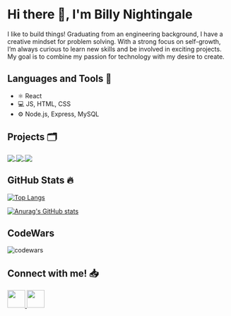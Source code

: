 # Hi there 👋, I'm Billy Nightingale
I like to build things! Graduating from an engineering background, I have a creative mindset for problem solving. With a strong focus on self-growth, I’m always curious to learn new skills and be involved in exciting projects. My goal is to combine my passion for technology with my desire to create.

## Languages and Tools 📖
* ⚛️ React 
* 💻 JS, HTML, CSS
* ⚙️ Node.js, Express, MySQL

## Projects 🗂
<!-- 
<a href="https://github.com/hoolby/Trowit">
  <img align="center" src="https://github-readme-stats.vercel.app/api/pin/?username=hoolby&repo=Trowit&theme=highcontrast" />
</a> -->

<a href="https://github.com/Billy-Night/world_surf_journal">
  <img align="center" src="https://github-readme-stats.vercel.app/api/pin/?username=Billy-Night&repo=world_surf_journal&theme=highcontrast" />
</a>

<a href="https://github.com/Billy-Night/weather-wise-app">
  <img align="center" src="https://github-readme-stats.vercel.app/api/pin/?username=Billy-Night&repo=weather_wise_app&theme=highcontrast" />
</a>

<a href="https://github.com/Billy-Night/InterLink">
  <img align="center" src="https://github-readme-stats.vercel.app/api/pin/?username=Billy-Night&repo=InterLink&theme=highcontrast" />
</a>


## GitHub Stats 🔥

[![Top Langs](https://github-readme-stats.vercel.app/api/top-langs/?username=Billy-Night&show_icons=true&theme=highcontrast)](https://github.com/anuraghazra/github-readme-stats)

[![Anurag's GitHub stats](https://github-readme-stats.vercel.app/api?username=Billy-Night&count_private=true&show_icons=true&theme=highcontrast)](https://github.com/anuraghazra/github-readme-stats)

## CodeWars

<img src='https://www.codewars.com/users/Cyber-surf/badges/large' alt='codewars' height='auto'>

## Connect with me! 📥

<!-- [![alt tect](image_url)](link_url) -->

<!-- [![GitHub logo](https://cdn.jsdelivr.net/npm/simple-icons@3.0.1/icons/github.svg | width=100 height=100)](https://github.com/Billy-Night) -->

<a href="https://github.com/Billy-Night">
  <img src="https://cdn.jsdelivr.net/npm/simple-icons@3.0.1/icons/github.svg" width="40" height="40">
</a>

<a href="https://www.linkedin.com/in/billynightingale">
  <img src="https://static-exp1.licdn.com/sc/h/9wzc6pgtn06j7dubaufd5wbwv" width="40" height="40">
</a>


<!-- <a src="https://github.com/Billy-Night"><img src='https://cdn.jsdelivr.net/npm/simple-icons@3.0.1/icons/github.svg' alt='github' height='40'></a> 


[<img src='https://static-exp1.licdn.com/sc/h/9wzc6pgtn06j7dubaufd5wbwv' alt='linkedin' height='40'>(https://www.linkedin.com/in/billynightingale)] -->

<!-- [<img src='https://cdn-icons.flaticon.com/png/512/3256/premium/3256013.png?token=exp=1660905726~hmac=f1492410e8ac5d2f4610d2fe10102cf0' alt='twitter' height='40'>](https://twitter.com/billymnighting1)   -->
